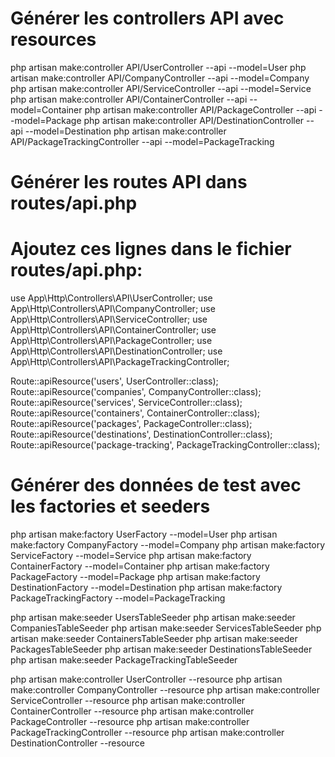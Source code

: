 

# Générer les controllers API avec resources
php artisan make:controller API/UserController --api --model=User
php artisan make:controller API/CompanyController --api --model=Company
php artisan make:controller API/ServiceController --api --model=Service
php artisan make:controller API/ContainerController --api --model=Container
php artisan make:controller API/PackageController --api --model=Package
php artisan make:controller API/DestinationController --api --model=Destination
php artisan make:controller API/PackageTrackingController --api --model=PackageTracking

# Générer les routes API dans routes/api.php
# Ajoutez ces lignes dans le fichier routes/api.php:

use App\Http\Controllers\API\UserController;
use App\Http\Controllers\API\CompanyController;
use App\Http\Controllers\API\ServiceController;
use App\Http\Controllers\API\ContainerController;
use App\Http\Controllers\API\PackageController;
use App\Http\Controllers\API\DestinationController;
use App\Http\Controllers\API\PackageTrackingController;

Route::apiResource('users', UserController::class);
Route::apiResource('companies', CompanyController::class);
Route::apiResource('services', ServiceController::class);
Route::apiResource('containers', ContainerController::class);
Route::apiResource('packages', PackageController::class);
Route::apiResource('destinations', DestinationController::class);
Route::apiResource('package-tracking', PackageTrackingController::class);


# Générer des données de test avec les factories et seeders
php artisan make:factory UserFactory --model=User
php artisan make:factory CompanyFactory --model=Company
php artisan make:factory ServiceFactory --model=Service
php artisan make:factory ContainerFactory --model=Container
php artisan make:factory PackageFactory --model=Package
php artisan make:factory DestinationFactory --model=Destination
php artisan make:factory PackageTrackingFactory --model=PackageTracking

php artisan make:seeder UsersTableSeeder
php artisan make:seeder CompaniesTableSeeder
php artisan make:seeder ServicesTableSeeder
php artisan make:seeder ContainersTableSeeder
php artisan make:seeder PackagesTableSeeder
php artisan make:seeder DestinationsTableSeeder
php artisan make:seeder PackageTrackingTableSeeder

php artisan make:controller UserController --resource
php artisan make:controller CompanyController --resource
php artisan make:controller ServiceController --resource
php artisan make:controller ContainerController --resource
php artisan make:controller PackageController --resource
php artisan make:controller PackageTrackingController --resource
php artisan make:controller DestinationController --resource